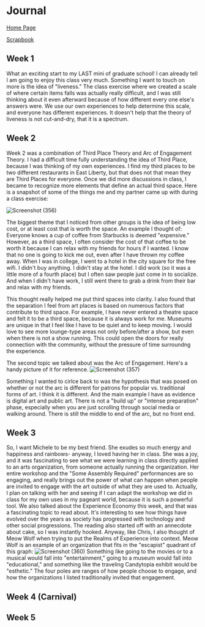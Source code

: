 # Journal

[Home Page](/README.md)

[Scrapbook](/scrapbook.md)

## Week 1

What an exciting start to my LAST mini of graduate school! I can already tell I am going to enjoy this class very much.
Something I want to touch on more is the idea of "liveness." The class exercise where we created a scale of where certain items falls was actually really difficult, and I was still thinking about it even afterward because of how different every one else's answers were. We use our own experiences to help determine this scale, and everyone has different experiences. It doesn't help that the theory of liveness is not cut-and-dry, that it is a spectrum.

## Week 2

Week 2 was a combination of Third Place Theory and Arc of Engagement Theory. 
I had a difficult time fully understanding the idea of Third Place, because I was thinking of my own experiences. I find my third places to be two different restaurants in East Liberty, but that does not that mean they are Third Places for everyone. Once we did more discussions in class, I became to recognize more elements that define an actual third space. Here is a snapshot of some of the things me and my partner came up with during a class exercise:

![Screenshot (356)](https://user-images.githubusercontent.com/98050576/160033887-a9d887f5-b7f8-44a4-9560-5f4fe0343b8d.png)

The biggest theme that I noticed from other groups is the idea of being low cost, or at least cost that is worth the space. An example I thought of:
Everyone knows a cup of coffee from Starbucks is deemed "expensive." However, as a third space, I often consider the cost of that coffee to be worth it because I can relax with my friends for hours if I wanted. I know that no one is going to kick me out, even after I have thrown my coffee away. 
When I was in college, I went to a hotel in the city square for the free wifi. I didn't buy anything. I didn't stay at the hotel. I did work (so it was a little more of a fourth place) but I often saw people just come in to socialize. And when I didn't have work, I still went there to grab a drink from their bar and relax with my friends.

This thought really helped me put third spaces into clarity. I also found that the separation I feel from art places is based on numerous factors that contribute to third space. For example, I have never entered a theatre space and felt it to be a third space, because it is always work for me. Museums are unique in that I feel like I have to be quiet and to keep moving. I would love to see more lounge-type areas not only before/after a show, but even when there is not a show running. This could open the doors for really connection with the community, without the pressure of time surroundng the experience.

The second topic we talked about was the Arc of Engagement. Here's a handy picture of it for reference. 
![Screenshot (357)](https://user-images.githubusercontent.com/98050576/160211355-27688901-a21d-4848-a468-7f49b9d4854f.png)

Something I wanted to cirlce back to was the hypothesis that was posed on whether or not the arc is different for patrons for popular vs. traditional forms of art. I think it is different. And the main example I have as evidence is digital art and public art. There is not a "build up" or "intense preparation" phase, especially when you are just scrolling through social media or walking around. There is still the middle to end of the arc, but no front end.

## Week 3
So, I want Michele to be my best friend. She exudes so much energy and happiness and rainbows- anyway, I loved having her in class. She was a joy, and it was fascinating to see what we were learning in class directly applied to an arts organization, from someone actually running the organization. Her entire workshop and the "Some Assembly Required" performances are so engaging, and really brings out the power of what can happen when people are invited to engage with the art outside of what they are used to. Actually, I plan on talking with her and seeing if I can adapt the workshop we did in class for my own uses in my pageant world, because it is such a powerful tool. 
We also talked about the Experience Economy this week, and that was a fascinating topic to read about. It's interesting to see how things have evolved over the years as society has progressed with technology and other social progressions. The reading also started off with an annecdote about cake, so I was instantly hooked. Anyway, like Chris, I also thought of Meow Wolf when trying to put the Realms of Experience into context. Meow Wolf is an example of an organization that fits in the "escapist" quadrant of this graph:
![Screenshot (360)](https://user-images.githubusercontent.com/98050576/161166319-5d038a6d-5b4e-4da1-b4a1-14ff12ac5328.png)
Something like going to the movies or to a musical would fall into "entertainment," going to a museum would fall into "educational," and something like the traveling Candytopia exhibit would be "esthetic." The four poles are ranges of how people choose to engage, and how the organizations I listed traditionally invited that engagement. 

## Week 4 (Carnival)

## Week 5

